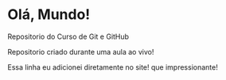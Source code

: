 # Olá, Mundo!
 Repositorio do Curso de Git e GitHub
 
 Repositorio criado durante uma aula ao vivo!

 Essa linha eu adicionei diretamente no site! que impressionante!
